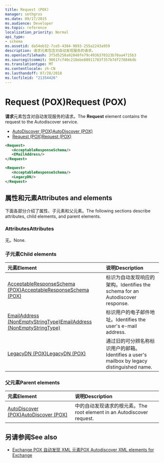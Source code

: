 ```yaml
---
title: Request (POX)
manager: sethgros
ms.date: 09/17/2015
ms.audience: Developer
ms.topic: reference
localization_priority: Normal
api_type:
- schema
ms.assetid: da54eb32-7ce5-4384-9893-255a2243a959
description: 请求元素包含对自动发现服务的请求。
ms.openlocfilehash: 3f5d5258a92840fe79c4936370323b78aa4715b3
ms.sourcegitcommit: 9061fcf40c218ebe88911783f357b7df278846db
ms.translationtype: MT
ms.contentlocale: zh-CN
ms.lasthandoff: 07/28/2018
ms.locfileid: "21354426"
---
```

# <a name="request-pox"></a><span data-ttu-id="fc6b1-103">Request (POX)</span><span class="sxs-lookup"><span data-stu-id="fc6b1-103">Request (POX)</span></span>

<span data-ttu-id="fc6b1-104">**请求**元素包含对自动发现服务的请求。</span><span class="sxs-lookup"><span data-stu-id="fc6b1-104">The **Request** element contains the request to the Autodiscover service.</span></span> 
  
- [<span data-ttu-id="fc6b1-105">AutoDiscover (POX)</span><span class="sxs-lookup"><span data-stu-id="fc6b1-105">AutoDiscover (POX)</span></span>](autodiscover-pox.md) 
- [<span data-ttu-id="fc6b1-106">Request (POX)</span><span class="sxs-lookup"><span data-stu-id="fc6b1-106">Request (POX)</span></span>](request-pox.md)
  
```xml
<Request>
   <AcceptableResponseSchema/>
   <EMailAddress/>
</Request>
```

```xml
<Request>
   <AcceptableResponseSchema/> 
   <LegacyDN/>
</Request>
```

## <a name="attributes-and-elements"></a><span data-ttu-id="fc6b1-107">属性和元素</span><span class="sxs-lookup"><span data-stu-id="fc6b1-107">Attributes and elements</span></span>

<span data-ttu-id="fc6b1-108">下面各部分介绍了属性、子元素和父元素。</span><span class="sxs-lookup"><span data-stu-id="fc6b1-108">The following sections describe attributes, child elements, and parent elements.</span></span>
  
### <a name="attributes"></a><span data-ttu-id="fc6b1-109">Attributes</span><span class="sxs-lookup"><span data-stu-id="fc6b1-109">Attributes</span></span>

<span data-ttu-id="fc6b1-110">无。</span><span class="sxs-lookup"><span data-stu-id="fc6b1-110">None.</span></span>
  
### <a name="child-elements"></a><span data-ttu-id="fc6b1-111">子元素</span><span class="sxs-lookup"><span data-stu-id="fc6b1-111">Child elements</span></span>

|<span data-ttu-id="fc6b1-112">**元素**</span><span class="sxs-lookup"><span data-stu-id="fc6b1-112">**Element**</span></span>|<span data-ttu-id="fc6b1-113">**说明**</span><span class="sxs-lookup"><span data-stu-id="fc6b1-113">**Description**</span></span>|
|:-----|:-----|
|[<span data-ttu-id="fc6b1-114">AcceptableResponseSchema (POX)</span><span class="sxs-lookup"><span data-stu-id="fc6b1-114">AcceptableResponseSchema (POX)</span></span>](acceptableresponseschema-pox.md) <br/> |<span data-ttu-id="fc6b1-115">标识为自动发现响应的架构。</span><span class="sxs-lookup"><span data-stu-id="fc6b1-115">Identifies the schema for an Autodiscover response.</span></span>  <br/> |
|[<span data-ttu-id="fc6b1-116">EmailAddress (NonEmptyStringType)</span><span class="sxs-lookup"><span data-stu-id="fc6b1-116">EmailAddress (NonEmptyStringType)</span></span>](emailaddress-nonemptystringtype.md) <br/> |<span data-ttu-id="fc6b1-117">标识用户的电子邮件地址。</span><span class="sxs-lookup"><span data-stu-id="fc6b1-117">Identifies the user's e-mail address.</span></span>  <br/> |
|[<span data-ttu-id="fc6b1-118">LegacyDN (POX)</span><span class="sxs-lookup"><span data-stu-id="fc6b1-118">LegacyDN (POX)</span></span>](legacydn-pox.md) <br/> |<span data-ttu-id="fc6b1-119">通过旧的可分辨名称标识用户的邮箱。</span><span class="sxs-lookup"><span data-stu-id="fc6b1-119">Identifies a user's mailbox by legacy distinguished name.</span></span>  <br/> |
   
### <a name="parent-elements"></a><span data-ttu-id="fc6b1-120">父元素</span><span class="sxs-lookup"><span data-stu-id="fc6b1-120">Parent elements</span></span>

|<span data-ttu-id="fc6b1-121">**元素**</span><span class="sxs-lookup"><span data-stu-id="fc6b1-121">**Element**</span></span>|<span data-ttu-id="fc6b1-122">**说明**</span><span class="sxs-lookup"><span data-stu-id="fc6b1-122">**Description**</span></span>|
|:-----|:-----|
|[<span data-ttu-id="fc6b1-123">AutoDiscover (POX)</span><span class="sxs-lookup"><span data-stu-id="fc6b1-123">AutoDiscover (POX)</span></span>](autodiscover-pox.md) <br/> |<span data-ttu-id="fc6b1-124">中的自动发现请求的根元素。</span><span class="sxs-lookup"><span data-stu-id="fc6b1-124">The root element in an Autodiscover request.</span></span>  <br/> |
   
## <a name="see-also"></a><span data-ttu-id="fc6b1-125">另请参阅</span><span class="sxs-lookup"><span data-stu-id="fc6b1-125">See also</span></span>

- [<span data-ttu-id="fc6b1-126">Exchange POX 自动发现 XML 元素</span><span class="sxs-lookup"><span data-stu-id="fc6b1-126">POX Autodiscover XML elements for Exchange</span></span>](pox-autodiscover-xml-elements-for-exchange.md)

